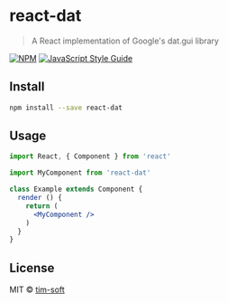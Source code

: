 # react-dat

> A React implementation of Google&#x27;s dat.gui library

[![NPM](https://img.shields.io/npm/v/react-dat.svg)](https://www.npmjs.com/package/react-dat) [![JavaScript Style Guide](https://img.shields.io/badge/code_style-standard-brightgreen.svg)](https://standardjs.com)

## Install

```bash
npm install --save react-dat
```

## Usage

```jsx
import React, { Component } from 'react'

import MyComponent from 'react-dat'

class Example extends Component {
  render () {
    return (
      <MyComponent />
    )
  }
}
```

## License

MIT © [tim-soft](https://github.com/tim-soft)
